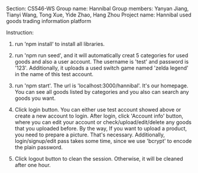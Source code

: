 Section: CS546-WS
Group name: Hannibal
Group members: Yanyan Jiang, Tianyi Wang, Tong Xue, Yide Zhao, Hang Zhou
Project name: Hannibal used goods trading information platform

Instruction:
1. run ’npm install‘ to install all libraries.

2. run 'npm run seed', and it will automatically creat 5 categories for used goods and also a user account. The username is 'test' and password is '123'. Additionally, it uploads a used switch game named 'zelda legend' in the name of this test account.

3. run 'npm start'. The url is 'localhost:3000/hannibal'. It's our homepage. You can see all goods listed by categories and you also can search any goods you want. 


4. Click login button. You can either use test account showed above or create a new account to login. After login, click 'Account info' button, where you can edit your account or check/upload/edit/delete any goods that you uploaded before. By the way, If you want to upload a product, you need to prepare a picture. That's necessary. Additionally, login/signup/edit pass takes some time, since we use 'bcrypt' to encode the plain password. 

5. Click logout button to clean the session. Otherwise, it will be cleaned after one hour.
